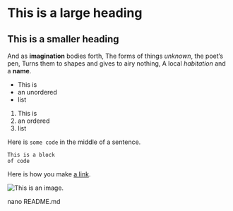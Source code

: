 # This is a large heading


## This is a smaller heading


And as **imagination** bodies forth,
The forms of things *unknown*,
the poet’s pen,
Turns them to 
shapes and gives to airy nothing,
A local *habitation* and a **name**.


- This is
- an unordered
- list 
1. This is
2. an ordered
3. list

Here is `some code` in the middle of a sentence.

```
This is a block 
of code
```

Here is how you make [a link](https://www.wikipedia.org/).

![This is an 
image.](https://github.com/yihui/xaringan/releases/download/v0.0.2/karl-moustache.jpg)

nano README.md
